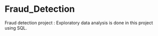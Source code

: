 # Fraud_Detection
Fraud detection project : Exploratory data analysis is done in this project using SQL.
